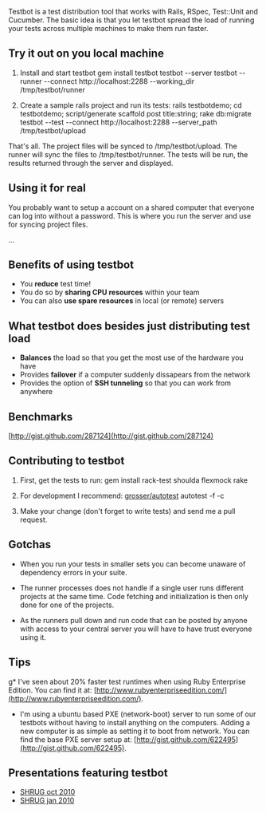 Testbot is a test distribution tool that works with Rails, RSpec, Test::Unit and Cucumber. The basic idea is that you let testbot spread the load of running your tests across multiple machines to make them run faster.

Try it out on you local machine
----

1) Install and start testbot
    gem install testbot
    testbot --server
    testbot --runner --connect http://localhost:2288 --working_dir /tmp/testbot/runner

2) Create a sample rails project and run its tests:
    rails testbotdemo; cd testbotdemo; script/generate scaffold post title:string; rake db:migrate
    testbot --test --connect http://localhost:2288 --server_path /tmp/testbot/upload

That's all. The project files will be synced to /tmp/testbot/upload. The runner will sync the files to /tmp/testbot/runner. The tests will be run, the results returned through the server and displayed.

Using it for real
----

You probably want to setup a account on a shared computer that everyone can log into
without a password. This is where you run the server and use for syncing project files.

...

Benefits of using testbot
----
* You **reduce** test time!
* You do so by **sharing CPU resources** within your team
* You can also **use spare resources** in local (or remote) servers

What testbot does besides just distributing test load
----
* **Balances** the load so that you get the most use of the hardware you have
* Provides **failover** if a computer suddenly dissapears from the network
* Provides the option of **SSH tunneling** so that you can work from anywhere

Benchmarks
----
[http://gist.github.com/287124](http://gist.github.com/287124)

Contributing to testbot
----

1) First, get the tests to run:
    gem install rack-test shoulda flexmock
    rake

2) For development I recommend: [grosser/autotest](http://github.com/grosser/autotest)
    autotest -f -c

3) Make your change (don't forget to write tests) and send me a pull request.

Gotchas
----

* When you run your tests in smaller sets you can become unaware of dependency errors in your suite.

* The runner processes does not handle if a single user runs different projects at the same time. Code
  fetching and initialization is then only done for one of the projects.

* As the runners pull down and run code that can be posted by anyone with access to your central server you will have to have trust everyone using it.

Tips
----

g* I've seen about 20% faster test runtimes when using Ruby Enterprise Edition. You can find it at:
[http://www.rubyenterpriseedition.com/](http://www.rubyenterpriseedition.com/).

* I'm using a ubuntu based PXE (network-boot) server to run some of our testbots without having
to install anything on the computers. Adding a new computer is as simple as setting it to
boot from network. You can find the base PXE server setup at: [http://gist.github.com/622495](http://gist.github.com/622495).

Presentations featuring testbot
----

* [SHRUG oct 2010](http://github.com/joakimk/presentations/tree/master/shrug_oct2010_sideprojects)
* [SHRUG jan 2010](http://github.com/joakimk/presentations/tree/master/shrug_jan2010_faster_testruns)

